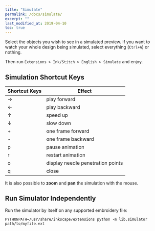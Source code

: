 ```yaml
---
title: "Simulate"
permalink: /docs/simulate/
excerpt: ""
last_modified_at: 2019-04-10
toc: true
---
```


Select the objects you wish to see in a simulated preview. If you want to watch your whole design being simulated, select everything (`Ctrl+A`) or nothing.

Then  run `Extensions > Ink/Stitch > English > Simulate` and enjoy.

## Simulation Shortcut Keys

Shortcut Keys | Effect
-------- | --------
<key>→</key> | play forward
<key>←</key> | play backward
<key>↑</key> | speed up
<key>↓</key> | slow down
<key>+</key> | one frame forward
<key>-</key> | one frame backward
<key>p</key> | pause animation
<key>r</key> | restart animation
<key>o</key> | display needle penetration points
<key>q</key> | close

It is also possible to **zoom** and **pan** the simulation with the mouse.

## Run Simulator Independently

Run the simulator by itself on any supported embroidery file:

```
PYTHONPATH=/usr/share/inkscape/extensions python -m lib.simulator path/to/myfile.ext
```
